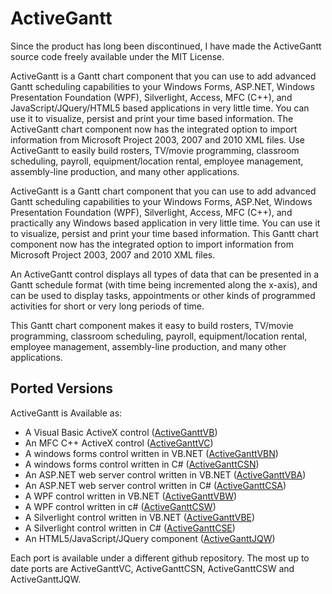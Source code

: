 # ActiveGantt

Since the product has long been discontinued, I have made the ActiveGantt source code freely available under the MIT License.

ActiveGantt is a Gantt chart component that you can use to add advanced Gantt scheduling capabilities to your Windows Forms, ASP.NET, Windows Presentation Foundation (WPF), Silverlight, Access, MFC (C++), and JavaScript/JQuery/HTML5 based applications in very little time. You can use it to visualize, persist and print your time based information. The ActiveGantt chart component now has the integrated option to import information from Microsoft Project 2003, 2007 and 2010 XML files. Use ActiveGantt to easily build rosters, TV/movie programming, classroom scheduling, payroll, equipment/location rental, employee management, assembly-line production, and many other applications.

ActiveGantt is a Gantt chart component that you can use to add advanced Gantt scheduling capabilities to your Windows Forms, ASP.Net, Windows Presentation Foundation (WPF), Silverlight, Access, MFC (C++), and practically any Windows based application in very little time. You can use it to visualize, persist and print your time based information. This Gantt chart component now has the integrated option to import information from Microsoft Project 2003, 2007 and 2010 XML files.

An ActiveGantt control displays all types of data that can be presented in a Gantt schedule format (with time being incremented along the x-axis), and can be used to display tasks, appointments or other kinds of programmed activities for short or very long periods of time.

This Gantt chart component makes it easy to build rosters, TV/movie programming, classroom scheduling, payroll, equipment/location rental, employee management, assembly-line production, and many other applications.


## Ported Versions

ActiveGantt is Available as:

* A Visual Basic ActiveX control ([ActiveGanttVB](https://github.com/jluzardo1971/ActiveGanttVB))
* An MFC C++ ActiveX control ([ActiveGanttVC](https://github.com/jluzardo1971/ActiveGanttVC))
* A windows forms control written in VB.NET ([ActiveGanttVBN](https://github.com/jluzardo1971/ActiveGanttVBN))
* A windows forms control written in C# ([ActiveGanttCSN](https://github.com/jluzardo1971/ActiveGanttCSN))
* An ASP.NET web server control written in VB.NET ([ActiveGanttVBA](https://github.com/jluzardo1971/ActiveGanttVBA))
* An ASP.NET web server control written in C# ([ActiveGanttCSA](https://github.com/jluzardo1971/ActiveGanttCSA))
* A WPF control written in VB.NET ([ActiveGanttVBW](https://github.com/jluzardo1971/ActiveGanttVBW))
* A WPF control written in c# ([ActiveGanttCSW](https://github.com/jluzardo1971/ActiveGanttCSW))
* A Silverlight control written in VB.NET ([ActiveGanttVBE](https://github.com/jluzardo1971/ActiveGanttVBE))
* A Silverlight control written in C# ([ActiveGanttCSE](https://github.com/jluzardo1971/ActiveGanttCSE))
* An HTML5/JavaScript/JQuery component ([ActiveGanttJQW](https://github.com/jluzardo1971/ActiveGanttJQW))

Each port is available under a different github repository. The most up to date ports are ActiveGanttVC, ActiveGanttCSN, ActiveGanttCSW and ActiveGanttJQW.


